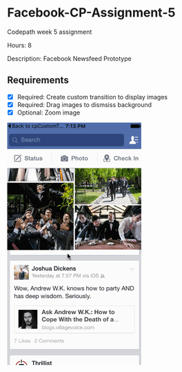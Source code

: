 # Facebook-CP-Assignment-5

Codepath week 5 assignment 

Hours: 8

Description: 
Facebook Newsfeed Prototype

## Requirements
 * [x] Required: Create custom transition to display images
 * [x] Required: Drag images to dismsiss background
 * [x] Optional: Zoom image

![codepath assignment 2 1](https://github.com/boomslam/Facebook-CP-Assignment-5/blob/master/CodePath.Assignment.5.gif?raw=true)
